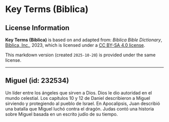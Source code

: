 # Key Terms (Biblica)

## License Information

**Key Terms (Biblica)** is based on and adapted from: _Biblica Bible Dictionary_, [Biblica, Inc.](https://www.biblica.com/), 2023, which is licensed under a [CC BY-SA 4.0 license](https://creativecommons.org/licenses/by-sa/4.0/legalcode.en).

This markdown version (created `2025-10-20`) is provided under the same license.



--------------------------------

## Miguel (id: 232534)

Un líder entre los ángeles que sirven a Dios. Dios le dio autoridad en el mundo celestial. Los capítulos 10 y 12 de Daniel describieron a Miguel sirviendo y protegiendo al pueblo de Israel. En Apocalipsis, Juan describió una batalla que Miguel luchó contra el dragón. Judas contó una historia sobre Miguel basada en un escrito judío de su tiempo.


